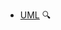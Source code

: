* [UML](./uml/)
  <trigger for="pop:uml-preview">:mag:</trigger>

<popover id="pop:uml-preview" title="UML :mag:" placement="right">
  <div slot="content">
    <include src="preview.md" />
  </div>
</popover>
